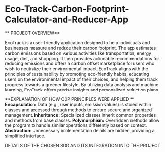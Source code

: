 # Eco-Track-Carbon-Footprint-Calculator-and-Reducer-App


** PROJECT OVERVIEW**

EcoTrack is a user-friendly application designed to help individuals and businesses measure and reduce their carbon footprint. The app estimates carbon emissions based on various activities like transportation, energy usage, diet, and shopping. It then provides actionable recommendations for reducing emissions and offers a carbon offset marketplace for users who wish to neutralize their environmental impact.
EcoTrack aligns with the principles of sustainability by promoting eco-friendly habits, educating users on the environmental impact of their choices, and helping them track progress towards a greener lifestyle. By utilizing data analysis and machine learning, EcoTrack offers precise insights and personalized reduction plans.

**EXPLANATION OF HOW OOP PRINCIPLES WERE APPLIED
**
**Encapsulation:**
Data (e.g., user inputs, emission values) is stored within classes and accessed through methods to ensure secure and organized management.
**Inheritance:**
Specialized classes inherit common properties and methods from base classes.
**Polymorphism:**
Overridden methods allow the program to handle similar operations differently based on context.
**Abstraction:**
Unnecessary implementation details are hidden, providing a simplified interface.


DETAILS OF THE CHOSEN SDG AND ITS INTEGRATION INTO THE PROJECT

